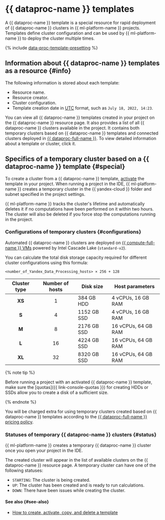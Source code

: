 # {{ dataproc-name }} templates

A {{ dataproc-name }} template is a special resource for rapid deployment of {{ dataproc-name }} clusters in {{ ml-platform-name }} projects. Templates define cluster configuration and can be used by {{ ml-platform-name }} to deploy the cluster multiple times.

{% include [data-proc-template-presetting](../../_includes/datasphere/settings-for-dataproc.md) %}

## Information about {{ dataproc-name }} templates as a resource {#info}

The following information is stored about each template:

* Resource name.
* Resource creator.
* Cluster configuration.
* Template creation date in [UTC](https://en.wikipedia.org/wiki/Coordinated_Universal_Time) format, such as `July 18, 2022, 14:23`.

You can view all {{ dataproc-name }} templates created in your project on the {{ dataproc-name }} resource page. It also provides a list of all {{ dataproc-name }} clusters available in the project. It contains both temporary clusters based on {{ dataproc-name }} templates and connected clusters deployed in [{{ dataproc-full-name }}](../../data-proc/). To view detailed information about a template or cluster, click it.

## Specifics of a temporary cluster based on a {{ dataproc-name }} template {#special}

To create a cluster from a {{ dataproc-name }} template, [activate](../operations/data-proc-template.md#activate) the template in your project. When running a project in the IDE, {{ ml-platform-name }} creates a temporary cluster in the {{ yandex-cloud }} folder and subnet specified in the project settings.

{{ ml-platform-name }} tracks the cluster's lifetime and automatically deletes it if no computations have been performed on it within two hours. The cluster will also be deleted if you force stop the computations running in the project.

### Configurations of temporary clusters {#configurations}

Automated {{ dataproc-name }} clusters are deployed on [{{ compute-full-name }} VMs](../../compute/concepts/vm.md) powered by Intel Cascade Lake (`standard-v2`).

You can calculate the total disk storage capacity required for different cluster configurations using this formula:

```text
<number_of_Yandex_Data_Processing_hosts> × 256 + 128
```

| Cluster type | Number of hosts | Disk size |  Host parameters   |
|:------------:|:-----------------:|--------------|------------------- |
|    **XS**    |         1         | 384 GB HDD   | 4 vCPUs, 16 GB RAM  |
|    **S**     |         4         | 1152 GB SSD  | 4 vCPUs, 16 GB RAM  |
|    **M**     |         8         | 2176 GB SSD  | 16 vCPUs, 64 GB RAM |
|    **L**     |        16         | 4224 GB SSD  | 16 vCPUs, 64 GB RAM |
|    **XL**    |        32         | 8320 GB SSD  | 16 vCPUs, 64 GB RAM |

{% note tip %}

Before running a project with an activated {{ dataproc-name }} template, make sure the [quotas]({{ link-console-quotas }}) for creating HDDs or SSDs allow you to create a disk of a sufficient size.

{% endnote %}

You will be charged extra for using temporary clusters created based on {{ dataproc-name }} templates according to the [{{ dataproc-full-name }} pricing policy](../../data-proc/pricing.md).

### Statuses of temporary {{ dataproc-name }} clusters {#status}

{{ ml-platform-name }} creates a temporary {{ dataproc-name }} cluster once you open your project in the IDE.

The created cluster will appear in the list of available clusters on the {{ dataproc-name }} resource page. A temporary cluster can have one of the following statuses:
* `STARTING`: The cluster is being created.
* `UP`: The cluster has been created and is ready to run calculations.
* `DOWN`: There have been issues while creating the cluster.

#### See also {#see-also}

* [How to create, activate, copy, and delete a template](../operations/data-proc-template.md)
